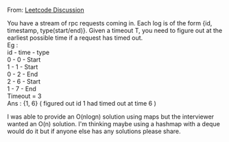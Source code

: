 From: [Leetcode Discussion](https://leetcode.com/discuss/interview-question/924141/google-phone-screen-new-grad)

You have a stream of rpc requests coming in. Each log is of the form {id, timestamp, type(start/end)}. Given a timeout T, you need to figure out at the earliest possible time if a request has timed out.  
Eg :  
id - time - type  
0 - 0 - Start  
1 - 1 - Start  
0 - 2 - End  
2 - 6 - Start  
1 - 7 - End  
Timeout = 3  
Ans : {1, 6} ( figured out id 1 had timed out at time 6 )  
  
I was able to provide an O(nlogn) solution using maps but the interviewer wanted an O(n) solution. I'm thinking maybe using a hashmap with a deque would do it but if anyone else has any solutions please share.
